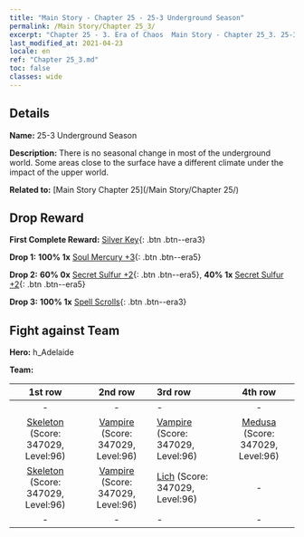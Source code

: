 ```yaml
---
title: "Main Story - Chapter 25 - 25-3 Underground Season"
permalink: /Main Story/Chapter 25_3/
excerpt: "Chapter 25 - 3. Era of Chaos  Main Story - Chapter 25_3. 25-3 Underground Season"
last_modified_at: 2021-04-23
locale: en
ref: "Chapter 25_3.md"
toc: false
classes: wide
---
```


## Details

 **Name:** 25-3 Underground Season

 **Description:** There is no seasonal change in most of the underground world. Some areas close to the surface have a different climate under the impact of the upper world.

 **Related to:** [Main Story Chapter 25](/Main Story/Chapter 25/)

## Drop Reward

 **First Complete Reward:** [Silver Key](/Items/con_693/){: .btn .btn--era3}

 **Drop 1:** **100% 1x** [Soul Mercury +3](/Items/mat_84/){: .btn .btn--era5}

 **Drop 2:** **60% 0x** [Secret Sulfur +2](/Items/mat_78/){: .btn .btn--era5}, **40% 1x** [Secret Sulfur +2](/Items/mat_78/){: .btn .btn--era5}

 **Drop 3:** **100% 1x** [Spell Scrolls](/Items/con_694/){: .btn .btn--era3}


## Fight against Team
 **Hero:** h_Adelaide

 **Team:**


  | 1st row | 2nd row | 3rd row | 4th row |
  |:----:|:----:|:----|:----:|
  | - | - | - | - |
  | [Skeleton](/units/Skeleton/) (Score: 347029, Level:96)  | [Vampire](/units/Vampire/) (Score: 347029, Level:96)  | [Vampire](/units/Vampire/) (Score: 347029, Level:96)  | [Medusa](/units/Medusa/) (Score: 347029, Level:96)  |
  | [Skeleton](/units/Skeleton/) (Score: 347029, Level:96)  | [Vampire](/units/Vampire/) (Score: 347029, Level:96)  | [Lich](/units/Lich/) (Score: 347029, Level:96)  | - |
  | - | - | - | - |


